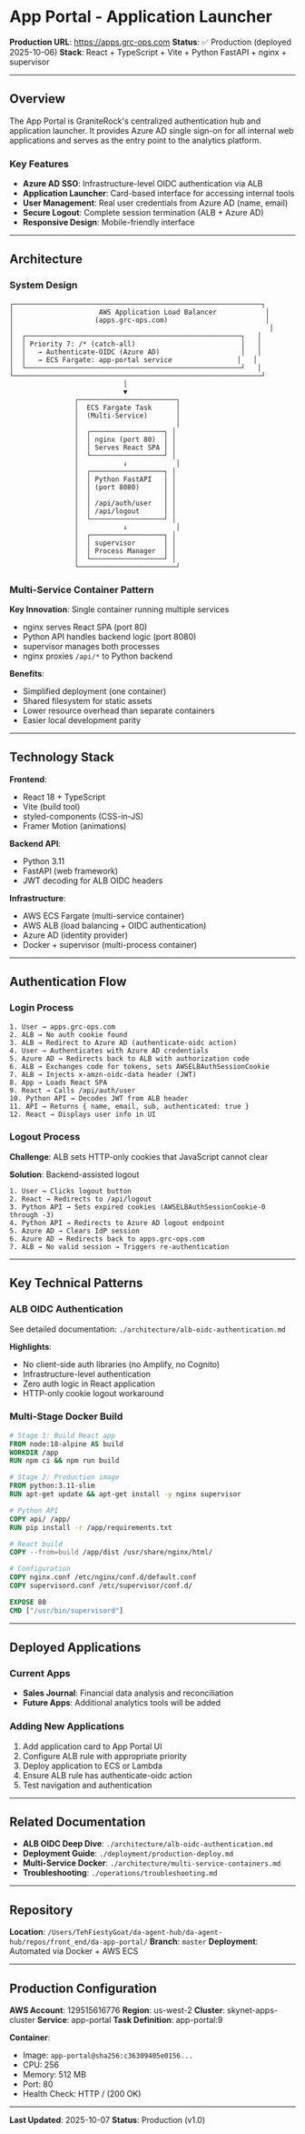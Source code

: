 # App Portal - Application Launcher

**Production URL**: https://apps.grc-ops.com
**Status**: ✅ Production (deployed 2025-10-06)
**Stack**: React + TypeScript + Vite + Python FastAPI + nginx + supervisor

---

## Overview

The App Portal is GraniteRock's centralized authentication hub and application launcher. It provides Azure AD single sign-on for all internal web applications and serves as the entry point to the analytics platform.

### Key Features

- **Azure AD SSO**: Infrastructure-level OIDC authentication via ALB
- **Application Launcher**: Card-based interface for accessing internal tools
- **User Management**: Real user credentials from Azure AD (name, email)
- **Secure Logout**: Complete session termination (ALB + Azure AD)
- **Responsive Design**: Mobile-friendly interface

---

## Architecture

### System Design

```
┌─────────────────────────────────────────────────────────────┐
│                     AWS Application Load Balancer            │
│                    (apps.grc-ops.com)                        │
│                                                               │
│  ┌─────────────────────────────────────────────────────┐   │
│  │ Priority 7: /* (catch-all)                          │   │
│  │   → Authenticate-OIDC (Azure AD)                    │   │
│  │   → ECS Fargate: app-portal service                │   │
│  └─────────────────────────────────────────────────────┘   │
└─────────────────────────────────────────────────────────────┘
                            │
                            ▼
                ┌────────────────────────┐
                │  ECS Fargate Task      │
                │  (Multi-Service)       │
                │                        │
                │  ┌──────────────────┐ │
                │  │ nginx (port 80)  │ │
                │  │ Serves React SPA │ │
                │  └──────────────────┘ │
                │           ↓            │
                │  ┌──────────────────┐ │
                │  │ Python FastAPI   │ │
                │  │ (port 8080)      │ │
                │  │                  │ │
                │  │ /api/auth/user   │ │
                │  │ /api/logout      │ │
                │  └──────────────────┘ │
                │           ↓            │
                │  ┌──────────────────┐ │
                │  │ supervisor       │ │
                │  │ Process Manager  │ │
                │  └──────────────────┘ │
                └────────────────────────┘
```

### Multi-Service Container Pattern

**Key Innovation**: Single container running multiple services
- nginx serves React SPA (port 80)
- Python API handles backend logic (port 8080)
- supervisor manages both processes
- nginx proxies `/api/*` to Python backend

**Benefits**:
- Simplified deployment (one container)
- Shared filesystem for static assets
- Lower resource overhead than separate containers
- Easier local development parity

---

## Technology Stack

**Frontend**:
- React 18 + TypeScript
- Vite (build tool)
- styled-components (CSS-in-JS)
- Framer Motion (animations)

**Backend API**:
- Python 3.11
- FastAPI (web framework)
- JWT decoding for ALB OIDC headers

**Infrastructure**:
- AWS ECS Fargate (multi-service container)
- AWS ALB (load balancing + OIDC authentication)
- Azure AD (identity provider)
- Docker + supervisor (multi-process container)

---

## Authentication Flow

### Login Process

```
1. User → apps.grc-ops.com
2. ALB → No auth cookie found
3. ALB → Redirect to Azure AD (authenticate-oidc action)
4. User → Authenticates with Azure AD credentials
5. Azure AD → Redirects back to ALB with authorization code
6. ALB → Exchanges code for tokens, sets AWSELBAuthSessionCookie
7. ALB → Injects x-amzn-oidc-data header (JWT)
8. App → Loads React SPA
9. React → Calls /api/auth/user
10. Python API → Decodes JWT from ALB header
11. API → Returns { name, email, sub, authenticated: true }
12. React → Displays user info in UI
```

### Logout Process

**Challenge**: ALB sets HTTP-only cookies that JavaScript cannot clear

**Solution**: Backend-assisted logout
```
1. User → Clicks logout button
2. React → Redirects to /api/logout
3. Python API → Sets expired cookies (AWSELBAuthSessionCookie-0 through -3)
4. Python API → Redirects to Azure AD logout endpoint
5. Azure AD → Clears IdP session
6. Azure AD → Redirects back to apps.grc-ops.com
7. ALB → No valid session → Triggers re-authentication
```

---

## Key Technical Patterns

### ALB OIDC Authentication
See detailed documentation: `./architecture/alb-oidc-authentication.md`

**Highlights**:
- No client-side auth libraries (no Amplify, no Cognito)
- Infrastructure-level authentication
- Zero auth logic in React application
- HTTP-only cookie logout workaround

### Multi-Stage Docker Build

```dockerfile
# Stage 1: Build React app
FROM node:18-alpine AS build
WORKDIR /app
RUN npm ci && npm run build

# Stage 2: Production image
FROM python:3.11-slim
RUN apt-get update && apt-get install -y nginx supervisor

# Python API
COPY api/ /app/
RUN pip install -r /app/requirements.txt

# React build
COPY --from=build /app/dist /usr/share/nginx/html/

# Configuration
COPY nginx.conf /etc/nginx/conf.d/default.conf
COPY supervisord.conf /etc/supervisor/conf.d/

EXPOSE 80
CMD ["/usr/bin/supervisord"]
```

---

## Deployed Applications

### Current Apps
- **Sales Journal**: Financial data analysis and reconciliation
- **Future Apps**: Additional analytics tools will be added

### Adding New Applications

1. Add application card to App Portal UI
2. Configure ALB rule with appropriate priority
3. Deploy application to ECS or Lambda
4. Ensure ALB rule has authenticate-oidc action
5. Test navigation and authentication

---

## Related Documentation

- **ALB OIDC Deep Dive**: `./architecture/alb-oidc-authentication.md`
- **Deployment Guide**: `./deployment/production-deploy.md`
- **Multi-Service Docker**: `./architecture/multi-service-containers.md`
- **Troubleshooting**: `./operations/troubleshooting.md`

---

## Repository

**Location**: `/Users/TehFiestyGoat/da-agent-hub/da-agent-hub/repos/front_end/da-app-portal/`
**Branch**: `master`
**Deployment**: Automated via Docker + AWS ECS

---

## Production Configuration

**AWS Account**: 129515616776
**Region**: us-west-2
**Cluster**: skynet-apps-cluster
**Service**: app-portal
**Task Definition**: app-portal:9

**Container**:
- Image: `app-portal@sha256:c36309405e0156...`
- CPU: 256
- Memory: 512 MB
- Port: 80
- Health Check: HTTP / (200 OK)

---

**Last Updated**: 2025-10-07
**Status**: Production (v1.0)
